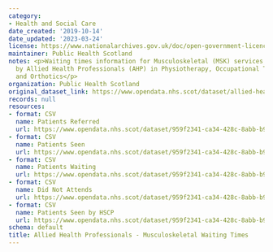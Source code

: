 ```yaml
---
category:
- Health and Social Care
date_created: '2019-10-14'
date_updated: '2023-03-24'
license: https://www.nationalarchives.gov.uk/doc/open-government-licence/version/3/
maintainer: Public Health Scotland
notes: <p>Waiting times information for Musculoskeletal (MSK) services that are delivered
  by Allied Health Professionals (AHP) in Physiotherapy, Occupational Therapy, Chiropody/Podiatry
  and Orthotics</p>
organization: Public Health Scotland
original_dataset_link: https://www.opendata.nhs.scot/dataset/allied-health-professionals-musculoskeletal-waiting-times
records: null
resources:
- format: CSV
  name: Patients Referred
  url: https://www.opendata.nhs.scot/dataset/959f2341-ca34-428c-8abb-b925a18fc0c7/resource/3988df43-3516-4190-93da-16189db7329a/download/open_data_ahp_msk_referrals_with_mats_december2022.csv
- format: CSV
  name: Patients Seen
  url: https://www.opendata.nhs.scot/dataset/959f2341-ca34-428c-8abb-b925a18fc0c7/resource/6a403c6f-bff1-425e-918e-cd17a134227f/download/open_data_ahp_msk_seen_with_mats_december2022.csv
- format: CSV
  name: Patients Waiting
  url: https://www.opendata.nhs.scot/dataset/959f2341-ca34-428c-8abb-b925a18fc0c7/resource/eff86139-89de-4169-83d5-7b5cec2ed3e9/download/open_data_ahp_msk_waiting_december2022.csv
- format: CSV
  name: Did Not Attends
  url: https://www.opendata.nhs.scot/dataset/959f2341-ca34-428c-8abb-b925a18fc0c7/resource/7dafee1e-017a-4205-bacd-4512c7cdc3b7/download/open_data_ahp_msk_dna_december2022.csv
- format: CSV
  name: Patients Seen by HSCP
  url: https://www.opendata.nhs.scot/dataset/959f2341-ca34-428c-8abb-b925a18fc0c7/resource/8a430c87-e19f-44dc-9e55-164d570bfc6e/download/open_data_ahp_msk_seen-hscp_december2022.csv
schema: default
title: Allied Health Professionals - Musculoskeletal Waiting Times
---
```

